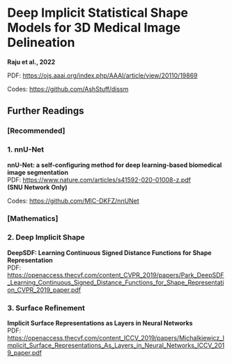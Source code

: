 # Deep Implicit Statistical Shape Models for 3D Medical Image Delineation

__Raju et al., 2022__  

PDF: https://ojs.aaai.org/index.php/AAAI/article/view/20110/19869  

Codes: https://github.com/AshStuff/dissm  


## Further Readings

### [Recommended]
### 1. nnU-Net
__nnU-Net: a self-configuring method for deep learning-based biomedical image segmentation__  
PDF: https://www.nature.com/articles/s41592-020-01008-z.pdf  
__(SNU Network Only)__  

Codes: https://github.com/MIC-DKFZ/nnUNet

### [Mathematics]
### 2. Deep Implicit Shape
__DeepSDF: Learning Continuous Signed Distance Functions for Shape Representation__  
PDF: https://openaccess.thecvf.com/content_CVPR_2019/papers/Park_DeepSDF_Learning_Continuous_Signed_Distance_Functions_for_Shape_Representation_CVPR_2019_paper.pdf  

### 3. Surface Refinement
__Implicit Surface Representations as Layers in Neural Networks__  
PDF: https://openaccess.thecvf.com/content_ICCV_2019/papers/Michalkiewicz_Implicit_Surface_Representations_As_Layers_in_Neural_Networks_ICCV_2019_paper.pdf  



